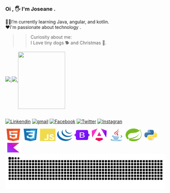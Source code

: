 ###  Oi , 🖐️ I'm Joseane .
 <div align="justify">  <p>
👩‍💻I’m currently learning Java, angular, and kotlin.<br>
❤️I'm passionate about technology .
 
>>Curiosity about me: <br> I Love tiny dogs 🐕 and Christmas 🎅.      
    
  </p>
  
  <div style="display: inline_block">
  <a href="https://github.com/Jossanfrei">

  <img height="180em" src="https://github-readme-stats.vercel.app/api?username=Jossanfrei&theme=transparent&bg_color=000&border_color=30A3DC&show_icons=true&icon_color=30A3DC&title_color=E94D5F&text_color=FFF"/>
  <img height="180em" src="https://github-readme-stats.vercel.app/api/top-langs/?username=Jossanfrei&layout=compact&langs_count=7&theme=radical"/>
     <img align="center" width="148" height="180" src="https://media1.tenor.com/images/68e8337fb4eb7e40645d832c64762a8b/tenor.gif?itemid=19443613">
  
 
</div>
 <br>
   
   [![Linkendin](https://img.shields.io/badge/LinkedIn-0077B5?style=for-the-badge&logo=linkedin&logoColor=white)](https://www.linkedin.com/in/joseane-freitas-1bba1898/)
  [![gmail](https://img.shields.io/badge/Gmail-D14836?style=for-the-badge&logo=gmail&logoColor=white)](https://mail.google.com/mail/u/0/#inbox)
   [![Facebook](https://img.shields.io/badge/Facebook-1877F2?style=for-the-badge&logo=facebook&logoColor=white)](https://www.facebook.com/joseanedossantos.freitas.3/)
  [![Twitter](https://img.shields.io/badge/Twitter-1DA1F2?style=for-the-badge&logo=twitter&logoColor=white)](https://twitter.com/i/events/1445072911249731592?cn=ZmxleGlibGVfcmVjcw%3D%3D&refsrc=email)
  [![Instagran](https://img.shields.io/badge/Instagram-E4405F?style=for-the-badge&logo=instagram&logoColor=white)](https://www.instagram.com/josssanfrei/)   </br>
   </div>
  <div style="display: inline_block">
    <img align="center" alt="Joss-HTML" height="40" width="50" src="https://raw.githubusercontent.com/devicons/devicon/master/icons/html5/html5-original.svg">
  <img align="center" alt="Joss-CSS" height="40" width="50" src="https://raw.githubusercontent.com/devicons/devicon/master/icons/css3/css3-original.svg">
  <img align="center" alt="Joss-Js" height="40" width="50" src="https://raw.githubusercontent.com/devicons/devicon/master/icons/javascript/javascript-plain.svg">
     <img align="center" alt="Joss-Jquey" height="40" width="50" src="https://raw.githubusercontent.com/devicons/devicon/master/icons/jquery/jquery-plain.svg">
    <img align="center" alt="Joss-Bootstrap" height="40" width="50" src="https://raw.githubusercontent.com/devicons/devicon/master/icons/bootstrap/bootstrap-original.svg"> 
  <img align="center" alt="Joss-Angular" height="40" width="50" src="https://raw.githubusercontent.com/devicons/devicon/master/icons/angular/angular-original.svg">
  <img align="center" alt="Joss-Java" height="40" width="50" src="https://raw.githubusercontent.com/devicons/devicon/master/icons/java/java-original.svg">
  <img align="center" alt="Joss-Spring" height="40" width="50" src="https://raw.githubusercontent.com/devicons/devicon/master/icons/spring/spring-original.svg">
  <img align="center" alt="Joss-Python" height="40" width="50" src="https://raw.githubusercontent.com/devicons/devicon/master/icons/python/python-original.svg">
  <img align="center" alt="Joss-Kotlin" height="40" width="50" src="https://raw.githubusercontent.com/devicons/devicon/master/icons/kotlin/kotlin-original.svg">
  
 
</div>
</div>
 
<picture align="center">
  <source media="(prefers-color-scheme: dark)" srcset="https://raw.githubusercontent.com/fabiuladorafael/fabiuladorafael/output/github-contribution-grid-snake-dark.svg">
  <source media="(prefers-color-scheme: light)" srcset="https://raw.githubusercontent.com/fabiuladorafael/fabiuladorafael/output/github-contribution-grid-snake-dark.svg">
  <img align="center" alt="github contribution grid snake animation" src="https://raw.githubusercontent.com/fabiuladorafael/fabiuladorafael/output/github-contribution-grid-snake.svg">
</picture>


